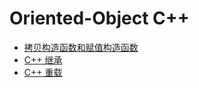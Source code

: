 # Oriented-Object C++
+ [拷贝构造函数和赋值构造函数](./Copy-Construct-And-Assign-Construct.md)
+ [C++ 继承](./Inheritance.md)
+ [C++ 重载](./Overload.md)

